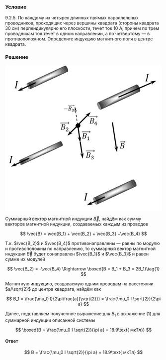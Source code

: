 ###  Условие

$9.2.5.$ По каждому из четырех длинных прямых параллельных проводников, проходящих через вершины квадрата (стороны квадрата $30 \mathrm{~см}$) перпендикулярно его плоскости, течет ток $10 \mathrm{~А}$, причем по трем проводникам ток течет в одном направлении, а по четвертому — в противоположном. Определите индукцию магнитного поля в центре квадрата.

### Решение

![ Направление векторов индукции магнитного поля каждого из проводов |564x523, 39%](../../img/9.2.5/9.2.5_1.png)

Суммарный вектор магнитной индукции $\vec{B}$, найдём как сумму векторов магнитной индукции, создаваемых каждым из проводов

$$
\vec{B} = \vec{B_1} + \vec{B_2} + \vec{B_3} +\vec{B_4}
$$

Т.к. $\vec{B_2}$ и $\vec{B_4}$ противонаправлены — равны по модулю и противоположны по направлению, то суммарный вектор магнитной индукции $\vec{B}$ будет сонаправлен $\vec{B_1}$ и $\vec{B_3}$ и равен сумме их модулей

$$
\vec{B_2} = -\vec{B_4} \Rightarrow \boxed{B = B_1 + B_3 = 2B_1}\tag{1}
$$

Магнитную индукцию, создаваемую одним проводам на расстоянии $a/\sqrt{2}$ до центра квадрата, найдём как

$$
B_1 = \frac{\mu_0 I}{2\pi\frac{a}{\sqrt{2}}} = \frac{\mu_0 I \sqrt{2}}{2\pi a}
$$

Далее, подставляем полученное выражение для $B_1$ в выражение $(1)$ для суммарной индукции описанной системы

$$
\boxed{B = \frac{\mu_0 I \sqrt{2}}{\pi a} = 18.9\text{ мкТл}}
$$

#### Ответ

$$
B = \frac{\mu_0 I \sqrt{2}}{\pi a} = 18.9\text{ мкТл}
$$